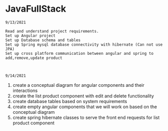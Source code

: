 # JavaFullStack


    9/13/2021
    
    Read and understand project requirements.
    Set up Angular project
    Set up Database schema and tables
    Set up Spring mysql database connectivity with hibernate (Can not use JPA)
    Set up cross platform communication between angular and spring to add,remove,update product
    
   
    
    9/14/2021

   1. create a conceptual diagram for angular components and their interactions
   2. create the list product component with edit and delete functionality
   3. create database tables based on system requirements
   4. create empty angular components that we will work on based on the conceptual diagram
   5. create spring hibernate classes to serve the front end requests for list product component
    

